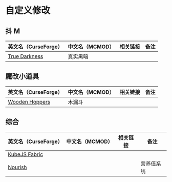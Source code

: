 # 自定义修改

## 抖 M

| 英文名（CurseForge）                                                        | 中文名（MCMOD） | 相关链接 | 备注 |
| --------------------------------------------------------------------------- | --------------- | -------- | ---- |
| [True Darkness](https://www.curseforge.com/minecraft/mc-mods/true-darkness) | 真实黑暗        |          |      |

## 魔改小道具

| 英文名（CurseForge）                                                          | 中文名（MCMOD） | 相关链接 | 备注 |
| ----------------------------------------------------------------------------- | --------------- | -------- | ---- |
| [Wooden Hoppers](https://www.curseforge.com/minecraft/mc-mods/wooden-hoppers) | 木漏斗          |          |      |

## 综合

| 英文名（CurseForge）                                                        | 中文名（MCMOD） | 相关链接 | 备注       |
| --------------------------------------------------------------------------- | --------------- | -------- | ---------- |
| [KubeJS Fabric](https://www.curseforge.com/minecraft/mc-mods/kubejs-fabric) |                 |          |            |
| [Nourish](https://www.curseforge.com/minecraft/mc-mods/nourish)             |                 |          | 营养值系统 |
